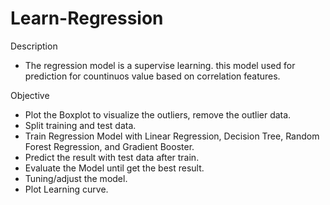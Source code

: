 # Learn-Regression

Description
 - The regression model is a supervise learning. this model used for prediction for countinuos value based on correlation features.

Objective
- Plot the Boxplot to visualize the outliers, remove the outlier data.
- Split training and test data.
- Train Regression Model with Linear Regression, Decision Tree, Random Forest Regression, and Gradient Booster.
- Predict the result with test data after train.
- Evaluate the Model until get the best result.
- Tuning/adjust the model.
- Plot Learning curve.

